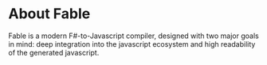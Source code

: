 # About Fable

Fable is a modern F#-to-Javascript compiler, designed with two major goals in mind: deep integration into the javascript ecosystem and high readability of the generated javascript. 